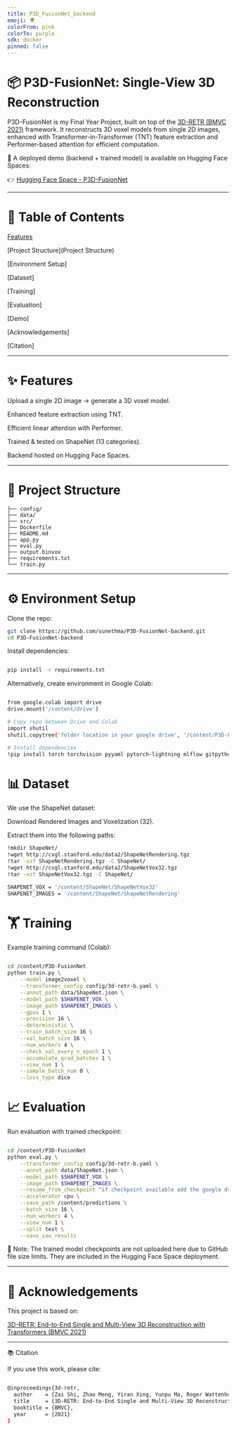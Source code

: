 ```yaml
---
title: P3D_FusionNet_backend
emoji: 🌍
colorFrom: pink
colorTo: purple
sdk: docker
pinned: false
---
```


# 📦 P3D-FusionNet: Single-View 3D Reconstruction

P3D-FusionNet is my Final Year Project, built on top of the [3D-RETR (BMVC 2021)](https://www.bmvc2021-virtualconference.com/conference/papers/paper_1112.html) framework.
It reconstructs 3D voxel models from single 2D images, enhanced with Transformer-in-Transformer (TNT) feature extraction and Performer-based attention for efficient computation.

🚀 A deployed demo (backend + trained model) is available on Hugging Face Spaces:

👉 [Hugging Face Space - P3D-FusionNet](https://huggingface.co/spaces/Sunethma/P3D_FusionNet_backend/tree/main)

--- 

# 📖 Table of Contents

[Features](Features)

[Project Structure](Project Structure)

[Environment Setup]

[Dataset]

[Training]

[Evaluation]

[Demo]

[Acknowledgements]

[Citation]

---


# ✨ Features

Upload a single 2D image → generate a 3D voxel model.

Enhanced feature extraction using TNT.

Efficient linear attention with Performer.

Trained & tested on ShapeNet (13 categories).

Backend hosted on Hugging Face Spaces.

---
# 📁 Project Structure
```
├── config/
├── data/
├── src/
├── Dockerfile
├── README.md
├── app.py
├── eval.py
├── output.binvox
├── requirements.txt
└── train.py

```

---
# ⚙️ Environment Setup

Clone the repo:

```bash
git clone https://github.com/sunethma/P3D-FusionNet-backend.git
cd P3D-FusionNet-backend

```

Install dependencies:
```bash

pip install -r requirements.txt
```

Alternatively, create environment in Google Colab:
```bash

from google.colab import drive
drive.mount('/content/drive')

# Copy repo between Drive and Colab
import shutil
shutil.copytree('folder location in your google drive', '/content/P3D-FusionNet')

# Install dependencies
!pip install torch torchvision pyyaml pytorch-lightning mlflow gitpython performer-pytorch transformers timm pillow

```

# 📊 Dataset

We use the ShapeNet dataset:

Download Rendered Images and Voxelization (32).

Extract them into the following paths:

```bash
!mkdir ShapeNet/
!wget http://cvgl.stanford.edu/data2/ShapeNetRendering.tgz
!tar -xzf ShapeNetRendering.tgz -C ShapeNet/
!wget http://cvgl.stanford.edu/data2/ShapeNetVox32.tgz
!tar -xzf ShapeNetVox32.tgz -C ShapeNet/

SHAPENET_VOX = '/content/ShapeNet/ShapeNetVox32'
SHAPENET_IMAGES = '/content/ShapeNet/ShapeNetRendering'

```

# 🏋️ Training

Example training command (Colab):

```bash

cd /content/P3D-FusionNet
python train.py \
    --model image2voxel \
    --transformer_config config/3d-retr-b.yaml \
    --annot_path data/ShapeNet.json \
    --model_path $SHAPENET_VOX \
    --image_path $SHAPENET_IMAGES \
    --gpus 1 \
    --precision 16 \
    --deterministic \
    --train_batch_size 16 \
    --val_batch_size 16 \
    --num_workers 4 \
    --check_val_every_n_epoch 1 \
    --accumulate_grad_batches 1 \
    --view_num 1 \
    --sample_batch_num 0 \
    --loss_type dice
```

# 📈 Evaluation

Run evaluation with trained checkpoint:

```bash

cd /content/P3D-FusionNet
python eval.py \
    --transformer_config config/3d-retr-b.yaml \
    --annot_path data/ShapeNet.json \
    --model_path $SHAPENET_VOX \
    --image_path $SHAPENET_IMAGES \
    --resume_from_checkpoint "if checkpoint available add the google drive location of the checkpoint into here" \
    --accelerator cpu \
    --save_path /content/predictions \
    --batch_size 16 \
    --num_workers 4 \
    --view_num 1 \
    --split test \
    --save_iou_results
```

🔹 Note: The trained model checkpoints are not uploaded here due to GitHub file size limits. They are included in the Hugging Face Space deployment.

---

# 🙏 Acknowledgements

This project is based on:

[3D-RETR: End-to-End Single and Multi-View 3D Reconstruction with Transformers (BMVC 2021)](https://github.com/fomalhautb/3D-RETR)

---

📚 Citation

If you use this work, please cite:

```bash

@inproceedings{3d-retr,
  author    = {Zai Shi, Zhao Meng, Yiran Xing, Yunpu Ma, Roger Wattenhofer},
  title     = {3D-RETR: End-to-End Single and Multi-View 3D Reconstruction with Transformers},
  booktitle = {BMVC},
  year      = {2021}
}

```

